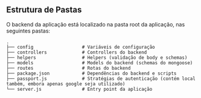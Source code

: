 
## Estrutura de Pastas

O backend da aplicação está localizado na pasta root da aplicação, nas seguintes pastas:

    .
    ├── config					# Variáveis de configuração
    ├── controllers             # Controllers do backend
    ├── helpers                 # Helpers (validação de body e schemas)
    ├── models                  # Models do backend (schemas do mongoose)
    ├── routes                  # Rotas do backend
    ├── package.json			# Dependências do backend e scripts
    ├── passport.js				# Stratégias de autenticação (contém local também, embora apenas google seja utilizado)
    └── server.js				# Entry point da aplicação
